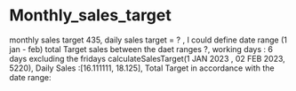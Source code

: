 # Monthly_sales_target
monthly sales target 435, daily sales target = ? , I could define date range (1 jan - feb) total Target sales between the daet ranges ?, working days : 6 days excluding the fridays calculateSalesTarget(1 JAN 2023 , 02 FEB 2023, 5220), Daily Sales :[16.111111, 18.125], Total Target in accordance with the date range: 
